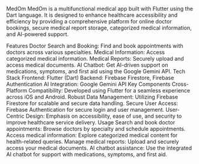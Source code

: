 MedOm MedOm is a multifunctional medical app built with Flutter using the Dart language. It is designed to enhance healthcare accessibility and efficiency by providing a comprehensive platform for online doctor bookings, secure medical report storage, categorized medical information, and AI-powered support.

Features Doctor Search and Booking: Find and book appointments with doctors across various specialties. Medical Information: Access categorized medical information. Medical Reports: Securely upload and access medical documents. AI Chatbot: Get AI-driven support on medications, symptoms, and first aid using the Google Gemini API. Tech Stack Frontend: Flutter (Dart) Backend: Firebase Firestore, Firebase Authentication AI Integration: Google Gemini API Key Components Cross-Platform Compatibility: Developed using Flutter for a seamless experience across iOS and Android. Robust Data Management: Utilizing Firebase Firestore for scalable and secure data handling. Secure User Access: Firebase Authentication for secure login and user management. User-Centric Design: Emphasis on accessibility, ease of use, and security to improve healthcare service delivery. Usage Search and book doctor appointments: Browse doctors by specialty and schedule appointments. Access medical information: Explore categorized medical content for health-related queries. Manage medical reports: Upload and securely access your medical documents. AI chatbot assistance: Use the integrated AI chatbot for support with medications, symptoms, and first aid.
